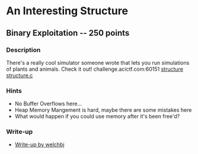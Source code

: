 # An Interesting Structure

## Binary Exploitation -- 250 points

### Description

There's a really cool simulator someone wrote that lets you run simulations of plants and animals. Check it out! challenge.acictf.com:60151 [structure](./structure) [structure.c](./structure.c)

### Hints

* No Buffer Overflows here...
* Heap Memory Mangement is hard, maybe there are some mistakes here
* What would happen if you could use memory after it's been free'd?


### Write-up

- [Write-up by welchbj](https://github.com/welchbj/ctf/tree/master/writeups/2020/CyberStakes/interesting-structure)
